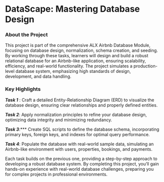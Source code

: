 # DataScape: Mastering Database Design

### About the Project
This project is part of the comprehensive ALX Airbnb Database Module, focusing on database design, normalization, schema creation, and seeding. By working through these tasks, learners will design and build a robust relational database for an Airbnb-like application, ensuring scalability, efficiency, and real-world functionality. The project simulates a production-level database system, emphasizing high standards of design, development, and data handling.

### Key Highlights
***Task 1*** : Craft a detailed Entity-Relationship Diagram (ERD) to visualize the database design, ensuring clear relationships and properly defined entities.

***Task 2***: Apply normalization principles to refine your database design, optimizing data integrity and minimizing redundancy.

***Task 3***:*** Create SQL scripts to define the database schema, incorporating primary keys, foreign keys, and indexes for optimal query performance.

***Task 4***: Populate the database with real-world sample data, simulating an Airbnb-like environment with users, properties, bookings, and payments.

Each task builds on the previous one, providing a step-by-step approach to developing a robust database system. By completing this project, you’ll gain hands-on experience with real-world database challenges, preparing you for complex projects in professional environments.